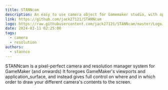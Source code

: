 ```yaml
---
title: STANNcam
description: An easy to use camera object for Gamemaker studio, with options to change game and GUI resolution independently, and upscale pixelart
link: https://github.com/jack27121/STANNcam
logo: https://raw.githubusercontent.com/jack27121/STANNcam/master/LogoJack.png
date: 2024-03-11 02:25:00
tags:
  - camera
  - resolution
authors:
  - stannco
---
```


STANNcam is a pixel-perfect camera and resolution manager system for GameMaker (and onwards)
It foregoes GameMaker's viewports and application_surface,
and instead gives full control on where and in which order to draw your different camera's contents to the screen.